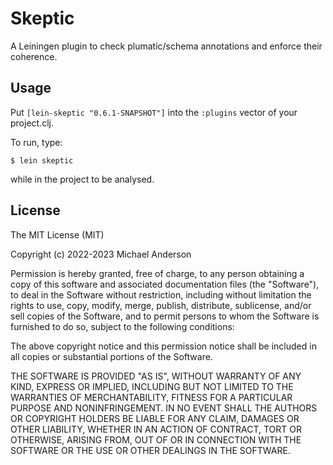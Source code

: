 # Skeptic

A Leiningen plugin to check plumatic/schema annotations and enforce their coherence.

## Usage

Put `[lein-skeptic "0.6.1-SNAPSHOT"]` into the `:plugins` vector of your project.clj.

To run, type:

    $ lein skeptic

while in the project to be analysed.

## License

The MIT License (MIT)

Copyright (c) 2022-2023 Michael Anderson

Permission is hereby granted, free of charge, to any person obtaining a copy
of this software and associated documentation files (the "Software"), to deal
in the Software without restriction, including without limitation the rights
to use, copy, modify, merge, publish, distribute, sublicense, and/or sell
copies of the Software, and to permit persons to whom the Software is
furnished to do so, subject to the following conditions:

The above copyright notice and this permission notice shall be included in
all copies or substantial portions of the Software.

THE SOFTWARE IS PROVIDED "AS IS", WITHOUT WARRANTY OF ANY KIND, EXPRESS OR
IMPLIED, INCLUDING BUT NOT LIMITED TO THE WARRANTIES OF MERCHANTABILITY,
FITNESS FOR A PARTICULAR PURPOSE AND NONINFRINGEMENT. IN NO EVENT SHALL THE
AUTHORS OR COPYRIGHT HOLDERS BE LIABLE FOR ANY CLAIM, DAMAGES OR OTHER
LIABILITY, WHETHER IN AN ACTION OF CONTRACT, TORT OR OTHERWISE, ARISING FROM,
OUT OF OR IN CONNECTION WITH THE SOFTWARE OR THE USE OR OTHER DEALINGS IN
THE SOFTWARE.

